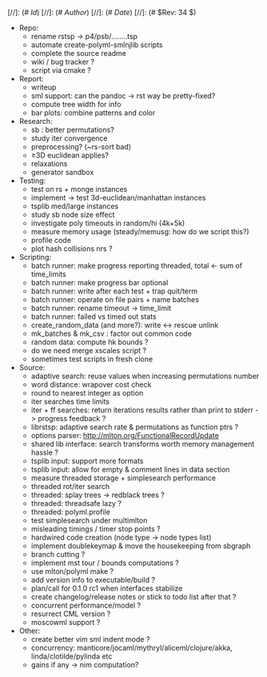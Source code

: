 
[//]: (# $Id$)
[//]: (# $Author$)
[//]: (# $Date$)
[//]: (# $Rev: 34 $)

* Repo:
    - rename rstsp -> p4/psb/........tsp
    - automate create-polyml-smlnjlib scripts
    - complete the source readme
    - wiki / bug tracker ?
    - script via cmake ?
* Report:
    - writeup
    - sml support: can the pandoc -> rst way be pretty-fixed?
    - compute tree width for info
    - bar plots: combine patterns and color
* Research:
    - sb : better permutations?
    - study iter convergence
    - preprocessing? (~rs-sort bad)
    - ≥3D euclidean applies?
    - relaxations
    - generator sandbox
* Testing:
    - test on rs + monge instances
    - implement -> test 3d-euclidean/manhattan instances
    - tsplib med/large instances
    - study sb node size effect
    - investigate poly timeouts in random/hi (4k+5k)
    - measure memory usage (steady/memusg: how do we script this?)
    - profile code
    - plot hash collisions nrs ?
* Scripting:
    - batch runner: make progress reporting threaded, total <- sum of time_limits
    - batch runner: make progress bar optional
    - batch runner: write after each test + trap quit/term
    - batch runner: operate on file pairs + name batches
    - batch runner: rename timeout -> time_limit
    - batch runner: failed vs timed out stats
    - create_random_data (and more?): write <-> rescue unlink
    - mk_batches & mk_csv : factor out common code
    - random data: compute hk bounds ?
    - do we need merge xscales script ?
    - sometimes test scripts in fresh clone
* Source:
    - adaptive search: reuse values when increasing permutations number
    - word distance: wrapover cost check
    - round to nearest integer as option
    - iter searches time limits
    - iter + ff searches: return iterations results rather than print to stderr -> progress feedback ?
    - librstsp: adaptive search rate & permutations as function ptrs ?
    - options parser: http://mlton.org/FunctionalRecordUpdate
    - shared lib interface: search transforms worth memory management hassle ?
    - tsplib input: support more formats
    - tsplib input: allow for empty & comment lines in data section
    - measure threaded storage + simplesearch performance
    - threaded rot/iter search
    - threaded: splay trees -> redblack trees ?
    - threaded: threadsafe lazy ?
    - threaded: polyml.profile
    - test simplesearch under multimlton
    - misleading timings / timer stop points ?
    - hardwired code creation (node type -> node types list)
    - implement doublekeymap & move the housekeeping from sbgraph
    - branch cutting ?
    - implement mst tour / bounds computations ?
    - use mlton/polyml make ?
    - add version info to executable/build ?
    - plan/call for 0.1.0 rc1 when interfaces stabilize
    - create changelog/release notes or stick to todo list after that ?
    - concurrent performance/model ?
    - resurrect CML version ?
    - moscowml support ?
* Other:
    - create better vim sml indent mode ?
    - concurrency: manticore/jocaml/mythryl/aliceml/clojure/akka,
                   linda/clotilde/pylinda etc
    - gains if any -> nim computation?
